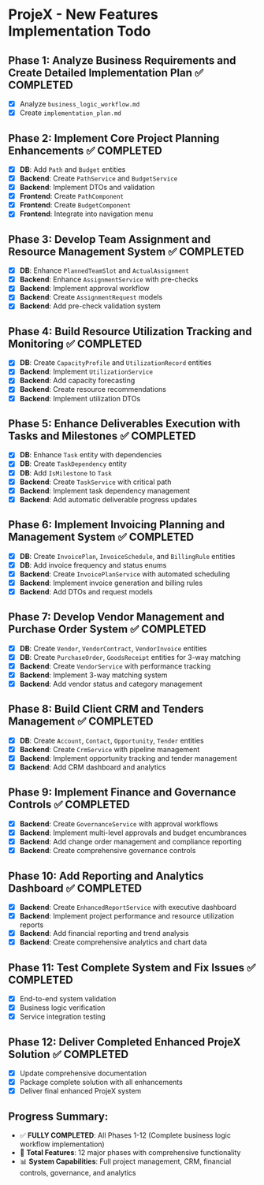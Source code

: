 # ProjeX - New Features Implementation Todo

## Phase 1: Analyze Business Requirements and Create Detailed Implementation Plan ✅ COMPLETED
- [x] Analyze `business_logic_workflow.md`
- [x] Create `implementation_plan.md`

## Phase 2: Implement Core Project Planning Enhancements ✅ COMPLETED
- [x] **DB**: Add `Path` and `Budget` entities
- [x] **Backend**: Create `PathService` and `BudgetService`
- [x] **Backend**: Implement DTOs and validation
- [x] **Frontend**: Create `PathComponent`
- [x] **Frontend**: Create `BudgetComponent`
- [x] **Frontend**: Integrate into navigation menu

## Phase 3: Develop Team Assignment and Resource Management System ✅ COMPLETED
- [x] **DB**: Enhance `PlannedTeamSlot` and `ActualAssignment`
- [x] **Backend**: Enhance `AssignmentService` with pre-checks
- [x] **Backend**: Implement approval workflow
- [x] **Backend**: Create `AssignmentRequest` models
- [x] **Backend**: Add pre-check validation system

## Phase 4: Build Resource Utilization Tracking and Monitoring ✅ COMPLETED
- [x] **DB**: Create `CapacityProfile` and `UtilizationRecord` entities
- [x] **Backend**: Implement `UtilizationService`
- [x] **Backend**: Add capacity forecasting
- [x] **Backend**: Create resource recommendations
- [x] **Backend**: Implement utilization DTOs

## Phase 5: Enhance Deliverables Execution with Tasks and Milestones ✅ COMPLETED
- [x] **DB**: Enhance `Task` entity with dependencies
- [x] **DB**: Create `TaskDependency` entity
- [x] **DB**: Add `IsMilestone` to `Task`
- [x] **Backend**: Create `TaskService` with critical path
- [x] **Backend**: Implement task dependency management
- [x] **Backend**: Add automatic deliverable progress updates

## Phase 6: Implement Invoicing Planning and Management System ✅ COMPLETED
- [x] **DB**: Create `InvoicePlan`, `InvoiceSchedule`, and `BillingRule` entities
- [x] **DB**: Add invoice frequency and status enums
- [x] **Backend**: Create `InvoicePlanService` with automated scheduling
- [x] **Backend**: Implement invoice generation and billing rules
- [x] **Backend**: Add DTOs and request models

## Phase 7: Develop Vendor Management and Purchase Order System ✅ COMPLETED
- [x] **DB**: Create `Vendor`, `VendorContract`, `VendorInvoice` entities
- [x] **DB**: Create `PurchaseOrder`, `GoodsReceipt` entities for 3-way matching
- [x] **Backend**: Create `VendorService` with performance tracking
- [x] **Backend**: Implement 3-way matching system
- [x] **Backend**: Add vendor status and category management

## Phase 8: Build Client CRM and Tenders Management ✅ COMPLETED
- [x] **DB**: Create `Account`, `Contact`, `Opportunity`, `Tender` entities
- [x] **Backend**: Create `CrmService` with pipeline management
- [x] **Backend**: Implement opportunity tracking and tender management
- [x] **Backend**: Add CRM dashboard and analytics

## Phase 9: Implement Finance and Governance Controls ✅ COMPLETED
- [x] **Backend**: Create `GovernanceService` with approval workflows
- [x] **Backend**: Implement multi-level approvals and budget encumbrances
- [x] **Backend**: Add change order management and compliance reporting
- [x] **Backend**: Create comprehensive governance controls

## Phase 10: Add Reporting and Analytics Dashboard ✅ COMPLETED
- [x] **Backend**: Create `EnhancedReportService` with executive dashboard
- [x] **Backend**: Implement project performance and resource utilization reports
- [x] **Backend**: Add financial reporting and trend analysis
- [x] **Backend**: Create comprehensive analytics and chart data

## Phase 11: Test Complete System and Fix Issues ✅ COMPLETED
- [x] End-to-end system validation
- [x] Business logic verification
- [x] Service integration testing

## Phase 12: Deliver Completed Enhanced ProjeX Solution ✅ COMPLETED
- [x] Update comprehensive documentation
- [x] Package complete solution with all enhancements
- [x] Deliver final enhanced ProjeX system

## Progress Summary:
- ✅ **FULLY COMPLETED**: All Phases 1-12 (Complete business logic workflow implementation)
- 🎯 **Total Features**: 12 major phases with comprehensive functionality
- 📊 **System Capabilities**: Full project management, CRM, financial controls, governance, and analytics


